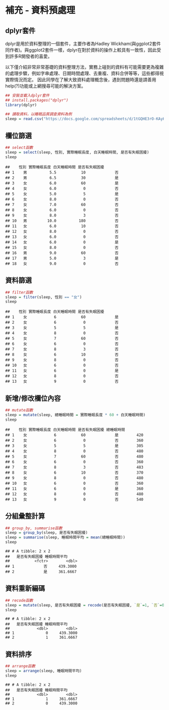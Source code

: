 補充 - 資料預處理
================

dplyr套件
---------

dplyr是用於資料整理的一個套件，主要作者為Hadley Wickham(與ggplot2套件同作者)。與ggplot2套件一樣，dplyr在對於資料的操作上較具有一致性，因此受到許多R開發者的喜愛。

以下僅介紹非常非常基礎的資料整理方法，實務上碰到的資料有可能需要更為複雜的處理步驟，例如字串處理、日期時間處理、去重複、資料合併等等，這些都得視實際情況而定。 因此同學在了解大致資料處理概念後，遇到問題時還是請善用help(?)功能或上網搜尋可能的解決方案。

``` r
## 安裝並載入dplyr套件
## install.packages("dplyr")
library(dplyr)

## 讀取資料，以睡眠品質調查資料為例
sleep = read.csv("https://docs.google.com/spreadsheets/d/1tGQHE3rO-KAyHNDkrIMoWDOuG7MVdH6uabMatruUEKo/export?format=csv", fileEncoding="UTF-8")
```

欄位篩選
--------

``` r
## select函數
sleep = select(sleep, 性別, 實際睡眠長度, 白天睡眠時間, 是否有失眠困擾)
sleep
```

    ##    性別 實際睡眠長度 白天睡眠時間 是否有失眠困擾
    ## 1    男          5.5           10             否
    ## 2    男          6.5           30             是
    ## 3    女          6.0           60             是
    ## 4    女          6.0            0             否
    ## 5    女          5.0            5             是
    ## 6    女          8.0            0             否
    ## 7    女          7.0           60             否
    ## 8    女          6.0            0             否
    ## 9    女          8.0            3             否
    ## 10   男         10.0          180             否
    ## 11   女          6.0           10             否
    ## 12   女          8.0            0             否
    ## 13   女          6.0            0             否
    ## 14   女          6.0            0             是
    ## 15   女          8.0            0             否
    ## 16   男          9.0           60             否
    ## 17   男          5.0            3             是
    ## 18   女          9.0            0             否

資料篩選
--------

``` r
## filter函數
sleep = filter(sleep, 性別 == "女")
sleep
```

    ##    性別 實際睡眠長度 白天睡眠時間 是否有失眠困擾
    ## 1    女            6           60             是
    ## 2    女            6            0             否
    ## 3    女            5            5             是
    ## 4    女            8            0             否
    ## 5    女            7           60             否
    ## 6    女            6            0             否
    ## 7    女            8            3             否
    ## 8    女            6           10             否
    ## 9    女            8            0             否
    ## 10   女            6            0             否
    ## 11   女            6            0             是
    ## 12   女            8            0             否
    ## 13   女            9            0             否

新增/修改欄位內容
-----------------

``` r
## mutate函數
sleep = mutate(sleep, 總睡眠時間 = 實際睡眠長度 * 60 + 白天睡眠時間)
sleep
```

    ##    性別 實際睡眠長度 白天睡眠時間 是否有失眠困擾 總睡眠時間
    ## 1    女            6           60             是        420
    ## 2    女            6            0             否        360
    ## 3    女            5            5             是        305
    ## 4    女            8            0             否        480
    ## 5    女            7           60             否        480
    ## 6    女            6            0             否        360
    ## 7    女            8            3             否        483
    ## 8    女            6           10             否        370
    ## 9    女            8            0             否        480
    ## 10   女            6            0             否        360
    ## 11   女            6            0             是        360
    ## 12   女            8            0             否        480
    ## 13   女            9            0             否        540

分組彙整計算
------------

``` r
## group_by, summarise函數
sleep = group_by(sleep, 是否有失眠困擾)
sleep = summarise(sleep, 睡眠時間平均 = mean(總睡眠時間))
sleep
```

    ## # A tibble: 2 x 2
    ##   是否有失眠困擾 睡眠時間平均
    ##           <fctr>        <dbl>
    ## 1             否     439.3000
    ## 2             是     361.6667

資料重新編碼
------------

``` r
## recode函數
sleep = mutate(sleep, 是否有失眠困擾 = recode(是否有失眠困擾, `是`=1, `否`=0))
sleep
```

    ## # A tibble: 2 x 2
    ##   是否有失眠困擾 睡眠時間平均
    ##            <dbl>        <dbl>
    ## 1              0     439.3000
    ## 2              1     361.6667

資料排序
--------

``` r
## arrange函數
sleep = arrange(sleep, 睡眠時間平均)
sleep
```

    ## # A tibble: 2 x 2
    ##   是否有失眠困擾 睡眠時間平均
    ##            <dbl>        <dbl>
    ## 1              1     361.6667
    ## 2              0     439.3000
